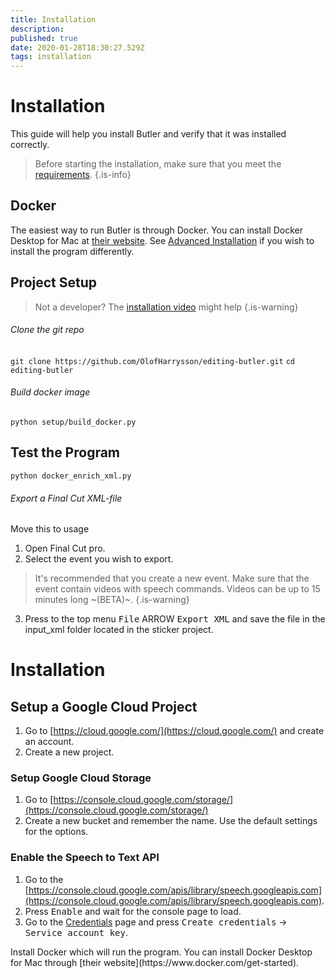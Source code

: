```yaml
---
title: Installation
description: 
published: true
date: 2020-01-28T18:30:27.529Z
tags: installation
---
```



# Installation

This guide will help you install Butler and verify that it was installed correctly.

> Before starting the installation, make sure that you meet the [requirements](TODO).
{.is-info}

## Docker
The easiest way to run Butler is through Docker. You can install Docker Desktop for Mac at [their website](https://www.docker.com/get-started). See [Advanced Installation](TODO) if you wish to install the program differently.

## Project Setup
> Not a developer? The [installation video](TODO) might help 
{.is-warning}

###### Clone the git repo
`git clone https://github.com/OlofHarrysson/editing-butler.git`
`cd editing-butler`

###### Build docker image
`python setup/build_docker.py`

## Test the Program
`python docker_enrich_xml.py`

###### Export a Final Cut XML-file
Move this to usage
1. Open Final Cut pro.
2. Select the event you wish to export.
> It's recommended that you create a new event. Make sure that the event contain videos with speech commands. Videos can be up to 15 minutes long ~(BETA)~.
{.is-warning}
3. Press to the top menu <kbd>File</kbd> ARROW <kbd>Export XML</kbd> and save the file in the input_xml folder located in the sticker project.

# Installation
## Setup a Google Cloud Project
1. Go to [https://cloud.google.com/](https://cloud.google.com/) and create an account.
2. Create a new project.

### Setup Google Cloud Storage
1. Go to [https://console.cloud.google.com/storage/](https://console.cloud.google.com/storage/)
2. Create a new bucket and remember the name. Use the default settings for the options.

### Enable the Speech to Text API
1. Go to the [https://console.cloud.google.com/apis/library/speech.googleapis.com](https://console.cloud.google.com/apis/library/speech.googleapis.com).
2. Press <kbd>Enable</kbd> and wait for the console page to load.
3. Go to the [Credentials](https://console.cloud.google.com/apis/credentials) page and press <kbd>Create credentials</kbd> -> <kbd>Service account key</kbd>.



<p>Install Docker which will run the program. You can install Docker Desktop for Mac through [their website](https://www.docker.com/get-started).</p>

